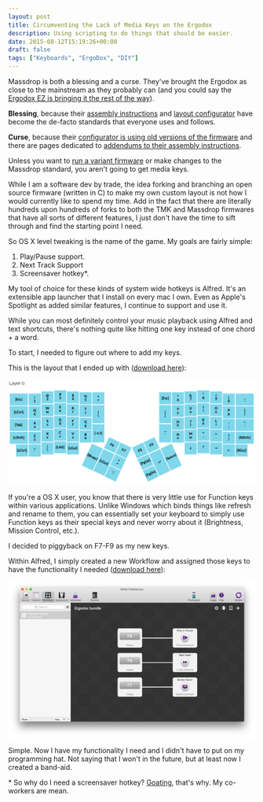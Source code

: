 ```yaml
---
layout: post
title: Circumventing the Lack of Media Keys on the Ergodox
description: Using scripting to do things that should be easier.
date: 2015-08-12T15:19:26+00:00
draft: false
tags: ["Keyboards", "ErgoDox", "DIY"]
---
```


Massdrop is both a blessing and a curse. They've brought the Ergodox as close to the mainstream as they probably can (and you could say the [Ergodox EZ is bringing it the rest of the way](https://www.indiegogo.com/projects/ergodox-ez-an-incredible-mechanical-keyboard#/story)).

**Blessing**, because their [assembly instructions](https://keyboard-configurator.massdrop.com/ext/ergodox/assembly.php) and [layout configurator](https://keyboard-configurator.massdrop.com/ext/ergodox) have become the de-facto standards that everyone uses and follows.

**Curse**, because their [configurator is using old versions of the firmware](https://github.com/benblazak/ergodox-firmware/blob/master/readme.md) and there are pages dedicated to [addendums to their assembly instructions](http://studioidefix.com/2014/08/14/ergodox-soldering/).

Unless you want to [run a variant firmware](https://github.com/brettohland/tmk_keyboard) or make changes to the Massdrop standard, you aren't going to get media keys.

While I am a software dev by trade, the idea forking and branching an open source firmware (written in C) to make my own custom layout is not how I would currently like to spend my time. Add in the fact that there are literally hundreds upon hundreds of forks to both the TMK and Massdrop firmwares that have all sorts of different features, I just don't have the time to sift through and find the starting point I need.

So OS X level tweaking is the name of the game. My goals are fairly simple:

1. Play/Pause support.
1. Next Track Support
1. Screensaver hotkey*.

My tool of choice for these kinds of system wide hotkeys is Alfred. It's an extensible app launcher that I install on every mac I own. Even as Apple's Spotlight as added similar features, I continue to support and use it.

While you can most definitely control your music playback using Alfred and text shortcuts, there's nothing quite like hitting one key instead of one chord + a word.

To start, I needed to figure out where to add my keys. 

This is the layout that I ended up with ([download here](https://keyboard-configurator.massdrop.com/ext/ergodox/?referer=QSH9JM&hash=a3e2f279cb855d082134743f06792f53)):

![](/images/2015/Aug/layer0.png)

If you're a OS X user, you know that there is very little use for Function keys within various applications. Unlike Windows which binds things like refresh and rename to them, you can essentially set your keyboard to simply use Function keys as their special keys and never worry about it (Brightness, Mission Control, etc.).

I decided to piggyback on F7-F9 as my new keys.

Within Alfred, I simply created a new Workflow and assigned those keys to have the functionality I needed ([download here](https://www.dropbox.com/s/27jbehd9hg3um03/Ergodox%20bundle.alfredworkflow?dl=0)):

![](/images/2015/Aug/Workflow.png)

Simple. Now I have my functionality I need and I didn't have to put on my programming hat. Not saying that I won't in the future, but at least now I created a band-aid.

\* So why do I need a screensaver hotkey? [Goating](http://blog.codinghorror.com/dont-forget-to-lock-your-computer/), that's why. My co-workers are mean.